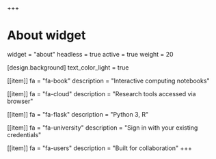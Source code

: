 +++
# About widget
widget = "about"
headless = true
active = true
weight = 20

[design.background]
  text_color_light = true

[[item]]
  fa = "fa-book"
  description = "Interactive computing notebooks"

[[item]]
  fa = "fa-cloud"
  description = "Research tools accessed via browser"

[[item]]
  fa = "fa-flask"
  description = "Python 3, R"

[[item]]
  fa = "fa-university"
  description = "Sign in with your existing credentials"

[[item]]
  fa = "fa-users"
  description = "Built for collaboration"
+++
